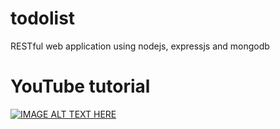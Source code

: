 # todolist
RESTful web application using nodejs, expressjs and mongodb

# YouTube tutorial
[![IMAGE ALT TEXT HERE](https://img.youtube.com/vi/BAr7mrWlwm0/0.jpg)](https://youtu.be/BAr7mrWlwm0)


